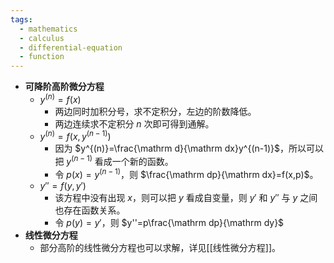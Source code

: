 ```yaml
---
tags:
  - mathematics
  - calculus
  - differential-equation
  - function
---
```


- **可降阶高阶微分方程**
	- $y^{(n)}=f(x)$
		- 两边同时加积分号，求不定积分，左边的阶数降低。
		- 两边连续求不定积分 $n$ 次即可得到通解。
	- $y^{(n)}=f\left(x,y^{(n-1)}\right)$
		- 因为 $y^{(n)}=\frac{\mathrm d}{\mathrm dx}y^{(n-1)}$，所以可以把 $y^{(n-1)}$ 看成一个新的函数。
		- 令 $p(x)=y^{(n-1)}$，则 $\frac{\mathrm dp}{\mathrm dx}=f(x,p)$。
	- $y''=f(y,y')$
		- 该方程中没有出现 $x$，则可以把 $y$ 看成自变量，则 $y'$ 和 $y''$ 与 $y$ 之间也存在函数关系。
		- 令 $p(y)=y'$，则 $y''=p\frac{\mathrm dp}{\mathrm dy}$
- **线性微分方程**
	- 部分高阶的线性微分方程也可以求解，详见[[线性微分方程]]。